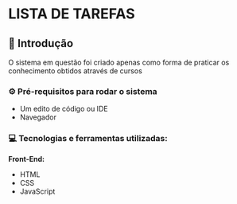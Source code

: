 # LISTA DE TAREFAS

## 📌 Introdução
O sistema em questão foi criado apenas como forma de praticar os conhecimento obtidos através de cursos <br>

### ⚙️ Pré-requisitos para rodar o sistema

- Um edito de código ou IDE
- Navegador

### 💻 Tecnologias e ferramentas utilizadas:

**Front-End:**

- HTML
- CSS
- JavaScript
